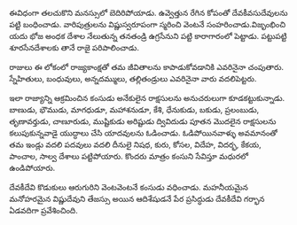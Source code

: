 ﻿ఈవిధంగా తలచుకొని మనస్సులో బెదిరిపోయాడు. ఉవ్వెత్తున రేగిన కోపంతో దేవకీవసుదేవులను పట్టి బంధించాడు. వారిపుత్రులను విష్ణుస్వరూపంగా స్మరించి వెంటనే సంహరించాడు.విజృంభించి యదు భోజ అంధక దేశాల నేలుతున్న తనతండ్రి ఉగ్రసేనుని పట్టి కారాగారంలో పెట్టాడు. పట్టుపట్టి శూరసేనదేశాలకు తానే రాజై పరిపాలించాడు. 

రాజులు ఈ లోకంలో రాజ్యకాంక్షతో తమ జీవితాలను కాపాడుకోవడానికి ఎవరినైనా చంపుతారు. స్నేహితులు, బంధువులు, అన్నదమ్ములు, తల్లితండ్రులు ఎవరినైనా వారు వదలిపెట్టరు. 

ఇలా రాజ్యాన్ని ఆక్రమించిన కంసుడు అనేకులైన రాక్షసులను అనుచరులుగా కూడకట్టుకున్నాడు. బాణుడు, భౌముడు, మాగధుడూ, మహాశనుడూ, కేశి, ధేనుకుడు, బకుడు, ప్రలంబుడు, తృణావర్తుడు, చాణూరుడు, ముష్టికుడు అరిష్టుడు ద్వివిదుడు పూతన మొదలైన రాక్షసులను కలుపుకున్నవాడై యుద్ధాలు చేసి యాదవులను ఓడించాడు. ఓడిపోయినవాళ్ళు అవమానంతో తమ ఇండ్లు వదలి పదవులు వదలి దీనులై నిషధ, కురు, కోసల, విదేహ, విదర్భ, కేకయ, పాంచాల, సాల్వ దేశాలు పట్టిపోయారు. కొందరు మాత్రం కంసుని సేవిస్తూ మధురలో ఉండిపోయారు. 

దేవకీదేవి కొడుకులు ఆరుగురిని వెంటవెంటనే కంసుడు వధించాడు. మహనీయమైన మనోహరమైన విష్ణుదేవుని తేజస్సు అయిన ఆదిశేషుడనే పేర ప్రసిద్ధుడు దేవకీదేవి గర్భాన ఏడవదిగా ప్రవేశించింది. 

